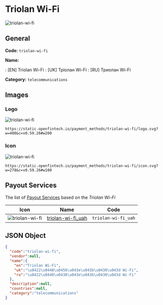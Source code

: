 
# Triolan Wi-Fi 
![triolan-wi-fi](https://static.openfintech.io/payment_methods/triolan-wi-fi/logo.svg?w=400&c=v0.59.26#w200)  

## General 
**Code:** `triolan-wi-fi` 
 
**Name:** 
 
:	[EN] Triolan Wi-Fi 
:	[UK] Тріолан Wi-Fi 
:	[RU] Триолан Wi-Fi 
 
**Category:** `telecommunications` 
 

## Images 

### Logo 
![triolan-wi-fi](https://static.openfintech.io/payment_methods/triolan-wi-fi/logo.svg?w=400&c=v0.59.26#w200)  

```
https://static.openfintech.io/payment_methods/triolan-wi-fi/logo.svg?w=400&c=v0.59.26#w200
```  

### Icon 
![triolan-wi-fi](https://static.openfintech.io/payment_methods/triolan-wi-fi/icon.svg?w=278&c=v0.59.26#w100)  

```
https://static.openfintech.io/payment_methods/triolan-wi-fi/icon.svg?w=278&c=v0.59.26#w100
```  

## Payout Services 
 
The list of [Payout Services](/payout-services/) based on the _Triolan Wi-Fi_ 

|Icon|Name|Code| 
|:---:|:---:|:---:| 
|![triolan-wi-fi](https://static.openfintech.io/payout_methods/triolan-wi-fi/icon.svg?w=278&c=v0.59.26#w40) |[triolan-wi-fi_uah](/payout-services/triolan-wi-fi_uah/)|`triolan-wi-fi_uah`| 
 

## JSON Object 

```json
{
  "code":"triolan-wi-fi",
  "vendor":null,
  "name":{
    "en":"Triolan Wi-Fi",
    "uk":"\u0422\u0440\u0456\u043e\u043b\u0430\u043d Wi-Fi",
    "ru":"\u0422\u0440\u0438\u043e\u043b\u0430\u043d Wi-Fi"
  },
  "description":null,
  "countries":null,
  "category":"telecommunications"
}
```  
